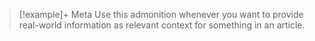 > [!example]+ Meta
> Use this admonition whenever you want to provide real-world information as relevant context for something in an article.